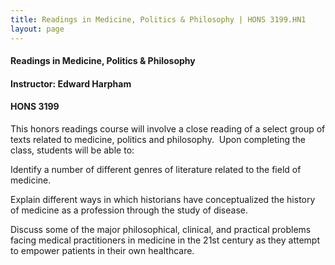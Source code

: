 ```yaml
---
title: Readings in Medicine, Politics & Philosophy | HONS 3199.HN1
layout: page
---
```


#### Readings in Medicine, Politics & Philosophy

#### Instructor: Edward Harpham

#### HONS 3199

This honors readings course will involve a close reading of a select group of texts related to medicine,
politics and philosophy.  Upon completing the class, students will be able to:

Identify a number of different genres of literature related to the field of medicine.

Explain different ways in which historians have conceptualized the history of medicine
as a profession through the study of disease.

Discuss some of the major philosophical, clinical, and practical problems facing
medical practitioners in medicine in the 21st century as they attempt to empower
patients in their own healthcare.
